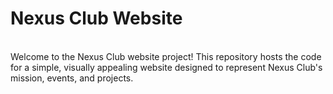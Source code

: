<h1>Nexus Club Website</h1>
<br>
Welcome to the Nexus Club website project! This repository hosts the code for a simple, visually appealing website designed to represent Nexus Club's mission, events, and projects.
